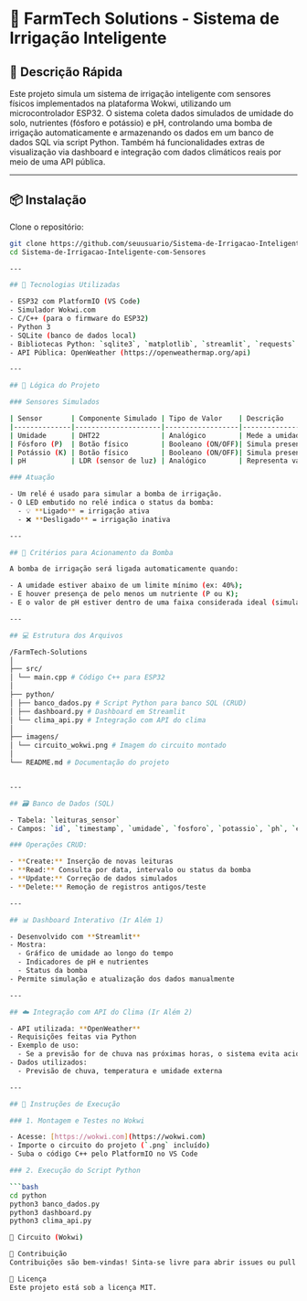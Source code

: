 # 🌱 FarmTech Solutions - Sistema de Irrigação Inteligente

## 📌 Descrição Rápida

Este projeto simula um sistema de irrigação inteligente com sensores físicos implementados na plataforma Wokwi, 
utilizando um microcontrolador ESP32. O sistema coleta dados simulados de umidade do solo, nutrientes (fósforo e potássio) e pH,
controlando uma bomba de irrigação automaticamente e armazenando os dados em um banco de dados SQL via script Python.
Também há funcionalidades extras de visualização via dashboard e integração com dados climáticos reais por meio de uma API pública.

---
## 📦 Instalação

Clone o repositório:

```bash
git clone https://github.com/seuusuario/Sistema-de-Irrigacao-Inteligente-com-Sensores.git
cd Sistema-de-Irrigacao-Inteligente-com-Sensores

---

## 🔧 Tecnologias Utilizadas

- ESP32 com PlatformIO (VS Code)
- Simulador Wokwi.com
- C/C++ (para o firmware do ESP32)
- Python 3
- SQLite (banco de dados local)
- Bibliotecas Python: `sqlite3`, `matplotlib`, `streamlit`, `requests`
- API Pública: OpenWeather (https://openweathermap.org/api)

---

## 🧠 Lógica do Projeto

### Sensores Simulados

| Sensor       | Componente Simulado | Tipo de Valor    | Descrição                                         |
|--------------|---------------------|------------------|---------------------------------------------------|
| Umidade      | DHT22               | Analógico        | Mede a umidade do solo                            |
| Fósforo (P)  | Botão físico        | Booleano (ON/OFF)| Simula presença/ausência de fósforo               |
| Potássio (K) | Botão físico        | Booleano (ON/OFF)| Simula presença/ausência de potássio              |
| pH           | LDR (sensor de luz) | Analógico        | Representa variação contínua do pH do solo        |

### Atuação

- Um relé é usado para simular a bomba de irrigação.
- O LED embutido no relé indica o status da bomba:
  - 💡 **Ligado** = irrigação ativa
  - ❌ **Desligado** = irrigação inativa

---

## 🧾 Critérios para Acionamento da Bomba

A bomba de irrigação será ligada automaticamente quando:

- A umidade estiver abaixo de um limite mínimo (ex: 40%);
- E houver presença de pelo menos um nutriente (P ou K);
- E o valor de pH estiver dentro de uma faixa considerada ideal (simulado via LDR).

---

## 💻 Estrutura dos Arquivos

/FarmTech-Solutions
│
├── src/
│ └── main.cpp # Código C++ para ESP32
│
├── python/
│ ├── banco_dados.py # Script Python para banco SQL (CRUD)
│ ├── dashboard.py # Dashboard em Streamlit
│ └── clima_api.py # Integração com API do clima
│
├── imagens/
│ └── circuito_wokwi.png # Imagem do circuito montado
│
└── README.md # Documentação do projeto


---

## 🗃️ Banco de Dados (SQL)

- Tabela: `leituras_sensor`
- Campos: `id`, `timestamp`, `umidade`, `fosforo`, `potassio`, `ph`, `estado_rele`

### Operações CRUD:

- **Create:** Inserção de novas leituras
- **Read:** Consulta por data, intervalo ou status da bomba
- **Update:** Correção de dados simulados
- **Delete:** Remoção de registros antigos/teste

---

## 📊 Dashboard Interativo (Ir Além 1)

- Desenvolvido com **Streamlit**
- Mostra:
  - Gráfico de umidade ao longo do tempo
  - Indicadores de pH e nutrientes
  - Status da bomba
- Permite simulação e atualização dos dados manualmente

---

## ☁️ Integração com API do Clima (Ir Além 2)

- API utilizada: **OpenWeather**
- Requisições feitas via Python
- Exemplo de uso:
  - Se a previsão for de chuva nas próximas horas, o sistema evita acionar a bomba de irrigação
- Dados utilizados:
  - Previsão de chuva, temperatura e umidade externa

---

## 📝 Instruções de Execução

### 1. Montagem e Testes no Wokwi

- Acesse: [https://wokwi.com](https://wokwi.com)
- Importe o circuito do projeto (`.png` incluído)
- Suba o código C++ pelo PlatformIO no VS Code

### 2. Execução do Script Python

```bash
cd python
python3 banco_dados.py
python3 dashboard.py
python3 clima_api.py

📸 Circuito (Wokwi)

🤝 Contribuição
Contribuições são bem-vindas! Sinta-se livre para abrir issues ou pull requests.

📄 Licença
Este projeto está sob a licença MIT.
